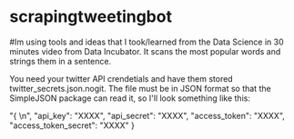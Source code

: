 # scrapingtweetingbot
#Im using tools and ideas that I took/learned from the Data Science in 30 minutes video from Data Incubator.
It scans the most popular words and strings them in a sentence.

You need your twitter API crendetials and have them stored twitter_secrets.json.nogit. The file must be in JSON format so that the SimpleJSON package can read it, so I'll look something like this:

"{ \n",
"api_key": "XXXX",
"api_secret": "XXXX",
"access_token": "XXXX",
"access_token_secret": "XXXX"
}

